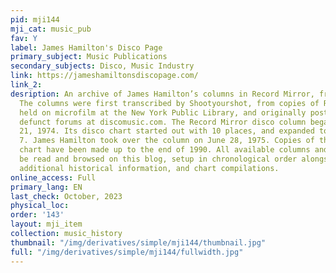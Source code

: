 ```yaml
---
pid: mji144
mji_cat: music_pub
fav: Y
label: James Hamilton's Disco Page
primary_subject: Music Publications
secondary_subjects: Disco, Music Industry
link: https://jameshamiltonsdiscopage.com/
link_2: 
desription: An archive of James Hamilton’s columns in Record Mirror, from 1975 onwards.
  The columns were first transcribed by Shootyourshot, from copies of Record Mirror
  held on microfilm at the New York Public Library, and originally posted on the now
  defunct forums at discomusic.com. The Record Mirror disco column began on September
  21, 1974. Its disco chart started out with 10 places, and expanded to 20 on December
  7. James Hamilton took over the column on June 28, 1975. Copies of the column and
  chart have been made up to the end of 1990. All available columns and charts can
  be read and browsed on this blog, setup in chronological order alongside image scans,
  additional historical information, and chart compilations.
online_access: Full
primary_lang: EN
last_check: October, 2023
physical_loc: 
order: '143'
layout: mji_item
collection: music_history
thumbnail: "/img/derivatives/simple/mji144/thumbnail.jpg"
full: "/img/derivatives/simple/mji144/fullwidth.jpg"
---
```

